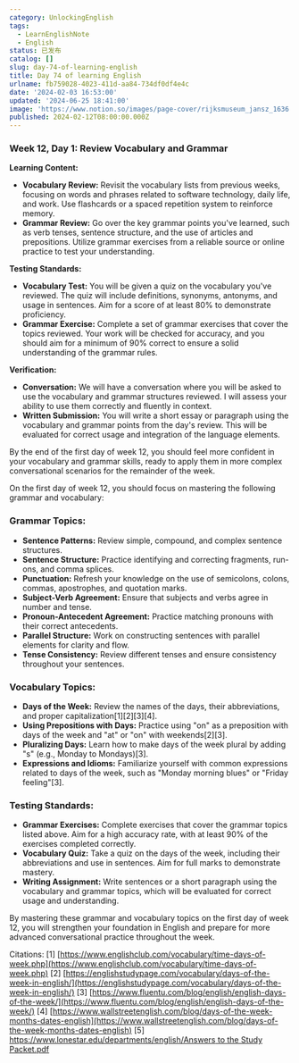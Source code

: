 ```yaml
---
category: UnlockingEnglish
tags:
  - LearnEnglishNote
  - English
status: 已发布
catalog: []
slug: day-74-of-learning-english
title: Day 74 of learning English
urlname: fb759028-4023-411d-aa84-734df0df4e4c
date: '2024-02-03 16:53:00'
updated: '2024-06-25 18:41:00'
image: 'https://www.notion.so/images/page-cover/rijksmuseum_jansz_1636.jpg'
published: 2024-02-12T08:00:00.000Z
---
```


### Week 12, Day 1: Review Vocabulary and Grammar


**Learning Content:**

- **Vocabulary Review:** Revisit the vocabulary lists from previous weeks, focusing on words and phrases related to software technology, daily life, and work. Use flashcards or a spaced repetition system to reinforce memory.
- **Grammar Review:** Go over the key grammar points you've learned, such as verb tenses, sentence structure, and the use of articles and prepositions. Utilize grammar exercises from a reliable source or online practice to test your understanding.

**Testing Standards:**

- **Vocabulary Test:** You will be given a quiz on the vocabulary you've reviewed. The quiz will include definitions, synonyms, antonyms, and usage in sentences. Aim for a score of at least 80% to demonstrate proficiency.
- **Grammar Exercise:** Complete a set of grammar exercises that cover the topics reviewed. Your work will be checked for accuracy, and you should aim for a minimum of 90% correct to ensure a solid understanding of the grammar rules.

**Verification:**

- **Conversation:** We will have a conversation where you will be asked to use the vocabulary and grammar structures reviewed. I will assess your ability to use them correctly and fluently in context.
- **Written Submission:** You will write a short essay or paragraph using the vocabulary and grammar points from the day's review. This will be evaluated for correct usage and integration of the language elements.

By the end of the first day of week 12, you should feel more confident in your vocabulary and grammar skills, ready to apply them in more complex conversational scenarios for the remainder of the week.


On the first day of week 12, you should focus on mastering the following grammar and vocabulary:


### Grammar Topics:

- **Sentence Patterns:** Review simple, compound, and complex sentence structures.
- **Sentence Structure:** Practice identifying and correcting fragments, run-ons, and comma splices.
- **Punctuation:** Refresh your knowledge on the use of semicolons, colons, commas, apostrophes, and quotation marks.
- **Subject-Verb Agreement:** Ensure that subjects and verbs agree in number and tense.
- **Pronoun-Antecedent Agreement:** Practice matching pronouns with their correct antecedents.
- **Parallel Structure:** Work on constructing sentences with parallel elements for clarity and flow.
- **Tense Consistency:** Review different tenses and ensure consistency throughout your sentences.

### Vocabulary Topics:

- **Days of the Week:** Review the names of the days, their abbreviations, and proper capitalization[1][2][3][4].
- **Using Prepositions with Days:** Practice using "on" as a preposition with days of the week and "at" or "on" with weekends[2][3].
- **Pluralizing Days:** Learn how to make days of the week plural by adding "s" (e.g., Monday to Mondays)[3].
- **Expressions and Idioms:** Familiarize yourself with common expressions related to days of the week, such as "Monday morning blues" or "Friday feeling"[3].

### Testing Standards:

- **Grammar Exercises:** Complete exercises that cover the grammar topics listed above. Aim for a high accuracy rate, with at least 90% of the exercises completed correctly.
- **Vocabulary Quiz:** Take a quiz on the days of the week, including their abbreviations and use in sentences. Aim for full marks to demonstrate mastery.
- **Writing Assignment:** Write sentences or a short paragraph using the vocabulary and grammar topics, which will be evaluated for correct usage and understanding.

By mastering these grammar and vocabulary topics on the first day of week 12, you will strengthen your foundation in English and prepare for more advanced conversational practice throughout the week.


Citations:
[1] [https://www.englishclub.com/vocabulary/time-days-of-week.php](https://www.englishclub.com/vocabulary/time-days-of-week.php)
[2] [https://englishstudypage.com/vocabulary/days-of-the-week-in-english/](https://englishstudypage.com/vocabulary/days-of-the-week-in-english/)
[3] [https://www.fluentu.com/blog/english/english-days-of-the-week/](https://www.fluentu.com/blog/english/english-days-of-the-week/)
[4] [https://www.wallstreetenglish.com/blog/days-of-the-week-months-dates-english](https://www.wallstreetenglish.com/blog/days-of-the-week-months-dates-english)
[5] [https://www.lonestar.edu/departments/english/Answers to the Study Packet.pdf](https://www.lonestar.edu/departments/english/Answers%20to%20the%20Study%20Packet.pdf)

